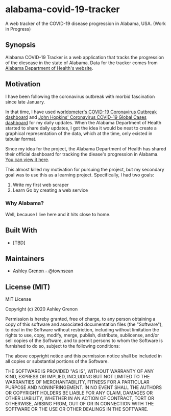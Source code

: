 # alabama-covid-19-tracker
A web tracker of the COVID-19 disease progression in Alabama, USA. (Work in Progress)

## Synopsis

Alabama COVID-19 Tracker is a web application that tracks the progression of the diesease in the state of Alabama. Data for the tracker comes from [Alabama Department of Health's website](http://www.alabamapublichealth.gov/infectiousdiseases/2019-coronavirus.html).

## Motivation

I have been following the coronavirus outbreak with morbid fascination since late January. 

In that time, I have used [worldometer's COVID-19 Coronavirus Outbreak dashboard](https://www.worldometers.info/coronavirus/) and [John Hopkins' Coronavirus COVID-19 Global Cases dashboard](https://coronavirus.jhu.edu/map.html) for my daily updates. When the Alabama Department of Health started to share daily updates, I got the idea it would be neat to create a graphical representation of the data, which at the time, only existed in tabular format.

Since my idea for the project, the Alabama Department of Health has shared their official dashboard for tracking the diease's progression in Alabama. [You can view it here](https://alpublichealth.maps.arcgis.com/apps/opsdashboard/index.html#/6d2771faa9da4a2786a509d82c8cf0f7).

This almost killed my motivation for pursuing the project, but my secondary goal was to use this as a learning project. Specifically, I had two goals:

1. Write my first web scraper
2. Learn Go by creating a web service

### Why Alabama?

Well, because I live here and it hits close to home.

## Built With

* [TBD]

## Maintainers

* [Ashley Grenon - @townsean](https://github.com/townsean)

## License (MIT)

MIT License

Copyright (c) 2020 Ashley Grenon

Permission is hereby granted, free of charge, to any person obtaining a copy
of this software and associated documentation files (the "Software"), to deal
in the Software without restriction, including without limitation the rights
to use, copy, modify, merge, publish, distribute, sublicense, and/or sell
copies of the Software, and to permit persons to whom the Software is
furnished to do so, subject to the following conditions:

The above copyright notice and this permission notice shall be included in all
copies or substantial portions of the Software.

THE SOFTWARE IS PROVIDED "AS IS", WITHOUT WARRANTY OF ANY KIND, EXPRESS OR
IMPLIED, INCLUDING BUT NOT LIMITED TO THE WARRANTIES OF MERCHANTABILITY,
FITNESS FOR A PARTICULAR PURPOSE AND NONINFRINGEMENT. IN NO EVENT SHALL THE
AUTHORS OR COPYRIGHT HOLDERS BE LIABLE FOR ANY CLAIM, DAMAGES OR OTHER
LIABILITY, WHETHER IN AN ACTION OF CONTRACT, TORT OR OTHERWISE, ARISING FROM,
OUT OF OR IN CONNECTION WITH THE SOFTWARE OR THE USE OR OTHER DEALINGS IN THE
SOFTWARE.
